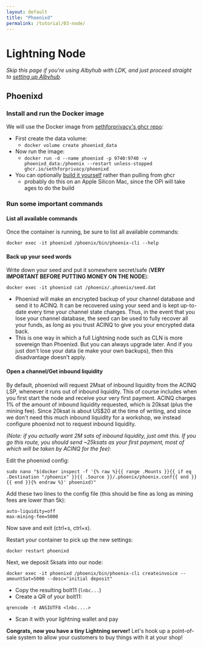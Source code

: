 ```yaml
---
layout: default
title: "Phoenixd"
permalink: /tutorial/03-node/
---
```


# Lightning Node

*Skip this page if you're using Albyhub with LDK, and just proceed straight to [setting up Albyhub](04-hub#albyhub).*

## Phoenixd

### Install and run the Docker image
We will use the Docker image from [sethforprivacy's ghcr repo](https://github.com/sethforprivacy/phoenixd-docker/pkgs/container/phoenixd):
- First create the data volume:
  - `docker volume create phoenixd_data`
- Now run the image:
  - `docker run -d --name phoenixd -p 9740:9740 -v phoenixd_data:/phoenix --restart unless-stopped ghcr.io/sethforprivacy/phoenixd`
- You can optionally [build it yourself](https://github.com/sethforprivacy/phoenixd-docker) rather than pulling from ghcr
    - probably do this on an Apple Silicon Mac, since the OPi will take ages to do the build

### Run some important commands
#### List all available commands
Once the container is running, be sure to list all available commands:
```
docker exec -it phoenixd /phoenix/bin/phoenix-cli --help
```
#### Back up your seed words
Write down your seed and put it somewhere secret/safe (**VERY IMPORTANT BEFORE PUTTING MONEY ON THE NODE**):

```
docker exec -it phoenixd cat /phoenix/.phoenix/seed.dat
```
- Phoenixd will make an encrypted backup of your channel database and send it to ACINQ. It can be recovered using your seed and is kept up-to-date every time your channel state changes. Thus, in the event that you lose your channel database, the seed can be used to fully recover all your funds, as long as you trust ACINQ to give you your encrypted data back.
- This is one way in which a full Lightning node such as CLN is more sovereign than Phoenixd. But you can always upgrade later. And if you just don't lose your data (ie make your own backups), then this disadvantage doesn't apply.

#### Open a channel/Get inbound liquidity
By default, phoenixd will request 2Msat of inbound liquidity from the ACINQ LSP, whenever it runs out of inbound liquidity. This of course includes when you first start the node and receive your very first payment. ACINQ charges 1% of the amount of inbound liquidity requested, which is 20ksat (plus the mining fee). Since 20ksat is about US$20 at the time of writing, and since we don't need this much inbound liquidity for a workshop, we instead configure phoenixd not to request inbound liquidity.

*(Note: if you actually want 2M sats of inbound liquidity, just omit this. If you go this route, you should send ~25ksats as your first payment, most of which will be taken by ACINQ for the fee)*:

Edit the phoenixd config:
```
sudo nano "$(docker inspect -f '{% raw %}{{ range .Mounts }}{{ if eq .Destination "/phoenix" }}{{ .Source }}/.phoenix/phoenix.conf{{ end }}{{ end }}{% endraw %}' phoenixd)"
```
Add these two lines to the config file (this should be fine as long as mining fees are lower than 5k):
```
auto-liquidity=off
max-mining-fee=5000
```

Now save and exit (ctrl+s, ctrl+x).

Restart your container to pick up the new settings:
```
docker restart phoenixd
```

Next, we deposit 5ksats into our node:
```
docker exec -it phoenixd /phoenix/bin/phoenix-cli createinvoice --amountSat=5000 --desc="initial deposit"
```
- Copy the resulting bolt11 (`lnbc...`)
- Create a QR of your bolt11:
```
qrencode -t ANSIUTF8 <lnbc....>
```
- Scan it with your lightning wallet and pay

**Congrats, now you have a tiny Lightning server!** Let's hook up a point-of-sale system to allow your customers to buy things with it at your shop!
